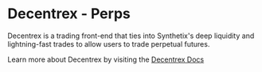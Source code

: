 # Decentrex - Perps

Decentrex is a trading front-end that ties into Synthetix's deep liquidity and lightning-fast trades to allow users to trade perpetual futures.

Learn more about Decentrex by visiting the [Decentrex Docs](https://decentrex.com/trade/ETH-USD)
